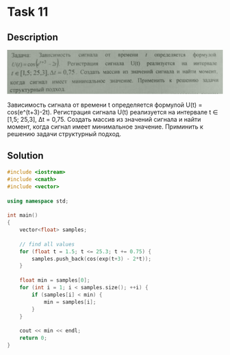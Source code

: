 # Task 11

## Description

![Description](11_description.png)

Зависимость сигнала от времени t определяется формулой U(t) = cos(e^(t+3)-2t). Регистрация сигнала U(t) реализуется на интервале t ∈ \[1,5; 25,3\], Δt = 0,75. Создать массив из значений сигнала и найти момент, когда сигнал имеет минимальное значение. Приминить к решению задачи структурный подход.

## Solution

```C++
#include <iostream>
#include <cmath>
#include <vector>

using namespace std;

int main()
{
    vector<float> samples;
    
    // find all values
    for (float t = 1.5; t <= 25.3; t += 0.75) {
        samples.push_back(cos(exp(t+3) - 2*t));
    }

    float min = samples[0];
    for (int i = 1; i < samples.size(); ++i) {
        if (samples[i] < min) {
            min = samples[i];
        }
    }

    cout << min << endl;
    return 0;
}

```
